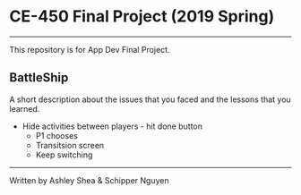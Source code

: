 # CE-450 Final Project (2019 Spring)
---
This repository is for App Dev Final Project. 
 
## BattleShip
 
A short description about the issues that you faced and the lessons that you learned.
- Hide activities between players - hit done button
	* P1 chooses
	* Transitsion screen
	* Keep switching 



---
Written by Ashley Shea & Schipper Nguyen
